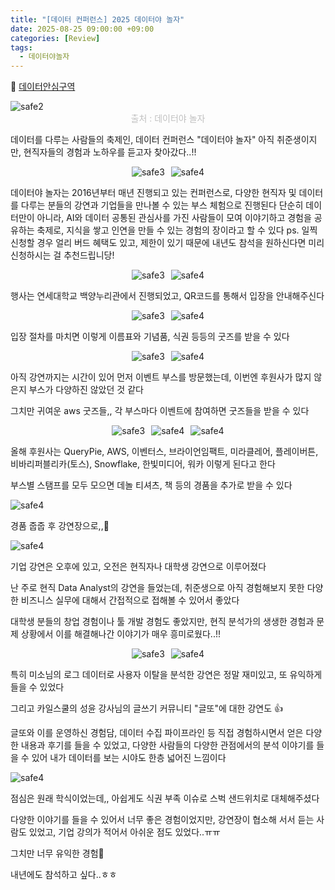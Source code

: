 ```yaml
---
title: "[데이터 컨퍼런스] 2025 데이터야 놀자"
date: 2025-08-25 09:00:00 +09:00
categories: [Review]
tags:
  - 데이터야놀자
---
```


📍 [데이터안심구역](https://dsz.kdata.or.kr/svc/kpolicy/main.do)


<img src="https://blogfiles.pstatic.net/MjAyNTA4MjVfMjkz/MDAxNzU2MTA1NDIyNzMz.KWBvZqCI5y5wj8uiUbvWsqnEVNUlv4WHlfmgiOYxyfMg.yJZaFmOkWIY02lgKGanBvKMynTqX39Zl1Oj2EH-lNt0g.PNG/%ED%99%94%EB%A9%B4_%EC%BA%A1%EC%B2%98_2025-08-25_140819.png?type=w1" align="center" alt="safe2">
<figcaption align="center" style="color:silver">출처 : 데이터야 놀자</figcaption>

데이터를 다루는 사람들의 축제인, 데이터 컨퍼런스 "데이터야 놀자"
아직 취준생이지만, 현직자들의 경험과 노하우를 듣고자 찾아갔다..!!

<div style="display: flex; justify-content: center; gap: 10px;">
	<img src="https://blogfiles.pstatic.net/MjAyNTA2MThfMTM5/MDAxNzUwMjQ2MDI4OTA3.LbkF_zhra0D7Roem2brcC_1ALI8oaZZDmeJ9Ge0g85og.t088XEcI6_7ljYu-9m0p3UNgaUvowH_qvmvttkHyKc4g.JPEG/900%EF%BC%BF1750245933542.jpg?type=w1" align="center" alt="safe3">
  <img src="https://blogfiles.pstatic.net/MjAyNTA2MThfMjM3/MDAxNzUwMjQ2MDMwMjQ1.o0Fo3NEQsrnakN178tjAWQ-cidWrW0Ged25EG-I2mysg.XRhDogOFHrrQtloInQwoJw5ocrhrOPOwjhCIQwLMIO0g.PNG/900%EF%BC%BF%EF%BC%BF%EF%BC%BF%EF%BC%BF%EF%BC%BF%EF%BC%BF%EF%BC%BF%EF%BC%BF%EF%BC%BF%EF%BC%BF%EF%BC%BF%EF%BC%BF%EF%BC%BF%EF%BC%BF%EF%BC%BF%EF%BC%BF%EF%BC%BF%EF%BC%BF%EF%BC%BF%EF%BC%BF.png?type=w1" align="center" alt="safe4">
</div>

데이터야 놀자는 2016년부터 매년 진행되고 있는 컨퍼런스로, 다양한 현직자 및 데이터를 다루는 분들의 강연과 기업들을 만나볼 수 있는 부스 체험으로 진행된다
단순히 데이터만이 아니라, AI와 데이터 공통된 관심사를 가진 사람들이 모여 이야기하고 경험을 공유하는 축제로, 지식을 쌓고 인연을 만들 수 있는 경험의 장이라고 할 수 있다
ps. 일찍 신청할 경우 얼리 버드 혜택도 있고, 제한이 있기 때문에 내년도 참석을 원하신다면 미리 신청하시는 걸 추천드립니당!

<div style="display: flex; justify-content: center; gap: 10px;">
	<img src="https://blogfiles.pstatic.net/MjAyNTA2MThfMjUy/MDAxNzUwMjQ2MDMwOTI0.t50AVpuw1J6xEeAJrr6x5ZHIRKDWMnpD1l_yvCRYVTEg.iBDtrwxf4B9250VRA8oiMpfL_7s3FcJ0PrF0-LJnS0gg.JPEG/900%EF%BC%BF1750245929673.jpg?type=w1" align="center" alt="safe3">
  <img src="https://blogfiles.pstatic.net/MjAyNTA2MThfMTc0/MDAxNzUwMjQ2MDMxODUw.64Q0-y1R1Q3zrOGdMtsrbaDwlKEpddUNaZXPdkU4pbIg.eu3lc-cf8TV4EewplzuRuFtfE6vYagmzVmmlL_79YLwg.JPEG/900%EF%BC%BF1750245930245.jpg?type=w1" align="center" alt="safe4">
</div>

행사는 연세대학교 백양누리관에서 진행되었고, QR코드를 통해서 입장을 안내해주신다

<div style="display: flex; justify-content: center; gap: 10px;">
	<img src="https://blogfiles.pstatic.net/MjAyNTA2MThfMTY3/MDAxNzUwMjQ2MDI3NTM3.iWOZeg0ZD3BxoZcvDO-472zaj0ZO4KE-KBqN3vwIaMAg.goPBvCxIHzQj08b54s8fWLrdSb-Jfa3XerTTUY1XqXAg.JPEG/900%EF%BC%BF1750245930596.jpg?type=w1" align="center" alt="safe3">
  <img src="https://blogfiles.pstatic.net/MjAyNTA2MThfNjkg/MDAxNzUwMjQ2MDI4ODI3.SlG6lkXZavK4vLzgRMhkDTdmAqCE3qmjK07DHxnIxG4g.zFOxNNFDVvZVi3EKuq-kq3wNtJj93aL1N5itvPMT1TEg.JPEG/900%EF%BC%BF1750245931278.jpg?type=w1" align="center" alt="safe4">
</div>

입장 절차를 마치면 이렇게 이름표와 기념품, 식권 등등의 굿즈를 받을 수 있다

<div style="display: flex; justify-content: center; gap: 10px;">
	<img src="https://blogfiles.pstatic.net/MjAyNTA2MThfNTMg/MDAxNzUwMjQ2MDMwODE3.ChvFsaoOE9MIdWyUgNmlz1qhxxD2Oi0BFa1Z76fgp7cg.nVIs74JoWzWBTLzBkWXSHQ-HqApX9-AKlRYmiiFKyFgg.JPEG/900%EF%BC%BF1750245930934.jpg?type=w1" align="center" alt="safe3">
  <img src="https://blogfiles.pstatic.net/MjAyNTA2MThfNjcg/MDAxNzUwMjQ2MDI5NzQy.ikbgMtCLnZ46YjVO7KIO5bqdmnTmfYV4ppXG55TvQvog.ukNveGxcFJI18SxDZpGBLhKXMGIyC13f8-EOaMxaWz4g.JPEG/900%EF%BC%BF1750245931955.jpg?type=w1" align="center" alt="safe4">
</div>

아직 강연까지는 시간이 있어 먼저 이벤트 부스를 방문했는데, 이번엔 후원사가 많지 않은지 부스가 다양하진 않았던 것 같다

그치만 귀여운 aws 굿즈들,, 각 부스마다 이벤트에 참여하면 굿즈들을 받을 수 있다

<div style="display: flex; justify-content: center; gap: 10px;">
	<img src="https://blogfiles.pstatic.net/MjAyNTA2MThfMTM0/MDAxNzUwMjQ2MDMwODk2.7hHyUYDDKD7e7RdpudpVe8jlQN9umJIX3iMs7YHUUfcg.ui_Am8NzqoUBDtkbhB3RiHzflArkeyaSX7C57oUy1rEg.JPEG/900%EF%BC%BF1750245932228.jpg?type=w1" align="center" alt="safe3">
  <img src="https://blogfiles.pstatic.net/MjAyNTA2MThfMTc1/MDAxNzUwMjQ2MDI3NTUz.2QcxExRoo2-wclPW3Or0cBZaqtopL3WQkr_234JMyzIg.tu5XM_X9ZG7gnv9Y8PWVsD6Cu57lHJuo6CAMRQr3MDUg.JPEG/900%EF%BC%BF1750245932433.jpg?type=w1" align="center" alt="safe4">
  <img src="https://blogfiles.pstatic.net/MjAyNTA2MThfMTgw/MDAxNzUwMjQ2MDI4Njk2.79-61rOQT6mp_ZlHtzguBAcY5CluzJCMcdJoK8j_XrAg.onTRnjBvhVgr3jHu43i1QgUfMyi1rmcxo0Aacf3yBTUg.JPEG/900%EF%BC%BF1750245932749.jpg?type=w1" align="center" alt="safe4">
</div>

올해 후원사는 QueryPie, AWS, 이벤터스, 브라이언임팩트, 미라클레어, 플레이버튼, 비바리퍼블리카(토스), Snowflake, 한빛미디어, 워카 이렇게 된다고 한다

부스별 스탬프를 모두 모으면 데놀 티셔츠, 책 등의 경품을 추가로 받을 수 있다

<img src="https://blogfiles.pstatic.net/MjAyNTA2MThfMTA2/MDAxNzUwMjQ2MDI3NTQ0.42nmWiYncAkNYcr2XC5DjzjRvEq7uh2b2wT_srvT2gEg.z37sbVkvaayyn8CfKcQX1CDzLYG1JUr0c6TOuo3lLiQg.JPEG/900%EF%BC%BF1750245932992.jpg?type=w1" align="center" alt="safe4">

경품 줍줍 후 강연장으로,,🥰

<img src="https://blogfiles.pstatic.net/MjAyNTA2MThfMjM5/MDAxNzUwMjQ2MDI5NzM3.TGjVpgXGUAjpGHqD7dDKemXmkfBb0wCjeQumDDptNV4g.wS4uiE12xXbD-P89KwYuJqmdTPaMexv6wnWo784SsVIg.JPEG/900%EF%BC%BF1750245931715.jpg?type=w1" align="center" alt="safe4">

기업 강연은 오후에 있고, 오전은 현직자나 대학생 강연으로 이루어졌다

난 주로 현직 Data Analyst의 강연을 들었는데, 취준생으로 아직 경험해보지 못한 다양한 비즈니스 실무에 대해서 간접적으로 접해볼 수 있어서 좋았다

대학생 분들의 창업 경험이나 툴 개발 경험도 좋았지만, 현직 분석가의 생생한 경험과 문제 상황에서 이를 해결해나간 이야기가 매우 흥미로웠다..!!

<div style="display: flex; justify-content: center; gap: 10px;">
	<img src="https://blogfiles.pstatic.net/MjAyNTA2MThfMjQg/MDAxNzUwMjQ2MDI4ODQz.yAfVKuyk6Z3AgUD3aO1vGWgfk0B76Y9vFqIeGt-HF0Ug.bdc_UdH4tu6fc_9EpagjXsjRrzHYbg5r1-wHaDCEI_og.JPEG/900%EF%BC%BF1750245933304.jpg?type=w1" align="center" alt="safe3">
  <img src="https://blogfiles.pstatic.net/MjAyNTA2MThfMzYg/MDAxNzUwMjQ2MDI5ODI0.tBDYC90WECW8ZJmxN7Dpig0-dhHpMJVgi-HaE523n0Ug.BM-6VOiesUzeMU11cS2iXqTHWcKg8uF0q0uQsAlKbicg.JPEG/900%EF%BC%BF1750245934190.jpg?type=w1" align="center" alt="safe4">
</div>

특히 미소님의 로그 데이터로 사용자 이탈을 분석한 강연은 정말 재미있고, 또 유익하게 들을 수 있었다

그리고 카일스쿨의 성윤 강사님의 글쓰기 커뮤니티 "글또"에 대한 강연도 👍

글또와 이를 운영하신 경험담, 데이터 수집 파이프라인 등 직접 경험하시면서 얻은 다양한 내용과 후기를 들을 수 있었고, 다양한 사람들의 다양한 관점에서의 분석 이야기를 들을 수 있어 내가 데이터를 보는 시야도 한층 넓어진 느낌이다

<img src="https://blogfiles.pstatic.net/MjAyNTA2MThfMTc2/MDAxNzUwMjQ2MDI3NTUx.593jNBE7veDx8DTGHfUBTGcxewehlTd541G-bVxAQ_Ug._VoS0wgHOvm56Or_zeZqgSLPv31UCxv--OnCi0RgmhAg.JPEG/900%EF%BC%BF1750245933898.jpg?type=w1" align="center" alt="safe4">

점심은 원래 학식이었는데,,  아쉽게도 식권 부족 이슈로 스벅 샌드위치로 대체해주셨다

다양한 이야기를 들을 수 있어서 너무 좋은 경험이었지만, 강연장이 협소해 서서 듣는 사람도 있었고, 기업 강의가 적어서 아쉬운 점도 있었다..ㅠㅠ

그치만 너무 유익한 경험🤍

내년에도 참석하고 싶다..ㅎㅎ